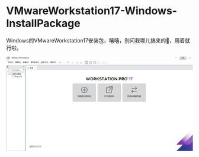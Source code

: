 # VMwareWorkstation17-Windows-InstallPackage

Windows的VMwareWorkstation17安装包，嘻嘻，别问我哪儿搞来的🤭，用着就行啦。

![](https://raw.githubusercontent.com/YURLAK/VMwareWorkstation17-Windows-InstallPackage/main/screenshot.png)
